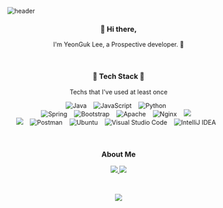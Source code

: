 ![header](https://capsule-render.vercel.app/api?text=abruption&type=Rounded&color=97dbae&fontColor=ffffff&section=header&animation=twinkling)

<h3 align="center"> 👋 Hi there,</h3>
  <p align="center">
    I'm YeonGuk Lee, a Prospective developer. 🐥 <br>
  </p>
<br>
<h3 align='center'>🔨 Tech Stack 🔧</h3>
<p align='center'>Techs that I've used at least once</p>
<p align='center'>
  <img alt="Java" src="https://img.shields.io/badge/java-%23ED8B00.svg?style=for-the-badge&logo=java&logoColor=white"/>&nbsp;&nbsp;&nbsp;
  <img alt="JavaScript" src="https://img.shields.io/badge/javascript-%23323330.svg?style=for-the-badge&logo=javascript&logoColor=%23F7DF1E"/>&nbsp;&nbsp;&nbsp;
  <img alt="Python" src="https://img.shields.io/badge/python-%2314354C.svg?style=for-the-badge&logo=python&logoColor=white"/>&nbsp;&nbsp;&nbsp;
  <br />
  <img alt="Spring" src="https://img.shields.io/badge/spring-%236DB33F.svg?style=flat-square&logo=spring&logoColor=white"/>&nbsp;&nbsp;&nbsp;
  <img alt="Bootstrap" src="https://img.shields.io/badge/bootstrap-%23563D7C.svg?style=flat-square&logo=bootstrap&logoColor=white"/>&nbsp;&nbsp;&nbsp;
  <img alt="Apache" src="https://img.shields.io/badge/Apache Tomcat-%23D42029.svg?style=flat-square&logo=apache&logoColor=white"/>&nbsp;&nbsp;&nbsp;
  <img alt="Nginx" src="https://img.shields.io/badge/Nginx-%23009639.svg?style=flat-square&logo=nginx&logoColor=white"/>&nbsp;&nbsp;&nbsp;
  <img src="https://img.shields.io/badge/MySQL-4479A1?style=flat-square&logo=MySQL&logoColor=white"/>&nbsp;&nbsp;&nbsp;
  <br />
  <img src="https://img.shields.io/badge/Oracle Cloud-F80000?style=flat-square&logo=Oracle&logoColor=white"/>&nbsp;&nbsp;&nbsp;
  <img alt="Postman" src="https://img.shields.io/badge/Postman-FF6C37?style=flat-square&logo=postman&logoColor=red" />&nbsp;&nbsp;&nbsp;
  <img alt="Ubuntu" src="https://img.shields.io/badge/Ubuntu-E95420?style=flat-square&logo=ubuntu&logoColor=white" />&nbsp;&nbsp;&nbsp;
  <img alt="Visual Studio Code" src="https://img.shields.io/badge/Visual Studio Code-0078d7.svg?style=flat-square&logo=visual-studio-code&logoColor=white"/>&nbsp;&nbsp;&nbsp;
  <img alt="IntelliJ IDEA" src="https://img.shields.io/badge/IntelliJ IDEA-000000.svg?style=flat-square&logo=intellij-idea&logoColor=white"/>&nbsp;&nbsp;&nbsp;
</p>
<br>
<h3 align='center'>About Me</h3>
<p align='center'>
  <a href="https://abruption.github.io" target="_blank">
    <img src="https://img.shields.io/badge/Github Blog-181717?style=flat-square&logo=Github&logoColor=white"/>
  </a>
  <a href="mailto:hashcode@kakao.com" target="_blank">
    <img src="https://img.shields.io/badge/Mail-005ff9?style=flat-square&logo=Gmail&logoColor=white"/>
  </a>
</p>
<br>

<!-- <p align='center'>
  <a href="https://github.com/anuraghazra/github-readme-stats">
    <img src="https://github-readme-stats.vercel.app/api/top-langs/?username=abruption&layout=compact"/>
  </a>
</p> -->

<p align='center'>
  <a href="https://hits.seeyoufarm.com">
    <img src="https://hits.seeyoufarm.com/api/count/incr/badge.svg?url=https%3A%2F%2Fgithub.com%2Fabruption&count_bg=%2379C83D&title_bg=%23555555&icon=&icon_color=%23E7E7E7&title=hits&edge_flat=false"/>
  </a>
</p>

